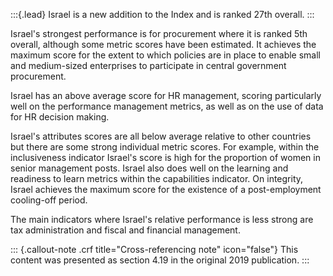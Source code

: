 :::{.lead}
Israel is a new addition to the Index and is ranked 27th overall.
:::

Israel's strongest performance is for procurement where it is ranked 5th
overall, although some metric scores have been estimated. It achieves the
maximum score for the extent to which policies are in place to enable small
and medium-sized enterprises to participate in central government procurement.

Israel has an above average score for HR management, scoring particularly well
on the performance management metrics, as well as on the use of data for HR
decision making.

Israel's attributes scores are all below average relative to other countries
but there are some strong individual metric scores. For example, within the
inclusiveness indicator Israel's score is high for the proportion of women in
senior management posts. Israel also does well on the learning and readiness to
learn metrics within the capabilities indicator. On integrity, Israel achieves
the maximum score for the existence of a post-employment cooling-off period.

The main indicators where Israel's relative performance is less strong are tax
administration and fiscal and financial management.

::: {.callout-note .crf title="Cross-referencing note" icon="false"}
This content was presented as section 4.19 in the original 2019 publication.
:::
